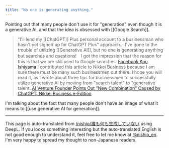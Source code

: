 ```yaml
---
title: "No one is generating anything."
---
```


Pointing out that many people don't use it for "generation" even though it is a generative AI, and that the idea is obsessed with [[Google Search]].

> "I'll lend my [[ChatGPT]] Plus personal account to a businessman who hasn't yet signed up for ChatGPT Plus" approach... I've gone to the trouble of utilizing [[Generative AI]], but no one is generating anything but searches and questions!　I got the impression that the reason for this is that we are still used to Google searches.
[Facebook Kou Ishiyama](https://www.facebook.com/yamakoishi/posts/pfbid021oa4TjVWTMMwS167RqJsSRvM8qKugQJd9May9qsUau32ZtQkBD7yAyBkBSjiv7ncl)
> I contributed this article to Nikkei Business because I am sure there must be many such businessmen out there. I hope you will read it, as I wrote about three tips for businessmen to successfully utilize generative AI by moving from "search talent" to "generative talent. [AI Venture Founder Points Out "New Combination" Caused by ChatGPT: Nikkei Business e-Edition](https://business.nikkei.com/atcl/seminar/19/00030/051800473/)

I'm talking about the fact that many people don't have an image of what it means to [[use generative AI for generation]].

---
This page is auto-translated from [/nishio/誰も何も生成していない](https://scrapbox.io/nishio/誰も何も生成していない) using DeepL. If you looks something interesting but the auto-translated English is not good enough to understand it, feel free to let me know at [@nishio_en](https://twitter.com/nishio_en). I'm very happy to spread my thought to non-Japanese readers.